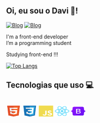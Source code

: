 ## Oi, eu sou o Davi 👋!

[![Blog](https://img.shields.io/badge/LinkedIn-0077B5?style=for-the-badge&logo=linkedin&logoColor=white)](https://www.linkedin.com/in/davi-rosa-148520284)
[![Blog](https://img.shields.io/badge/Instagram-E4405F?style=for-the-badge&logo=instagram&logoColor=white)](https://instagram.com/rosadavi_)

I'm a front-end developer<br />
I’m a programming student

Studying front-end !!!

[![Top Langs](https://github-readme-stats.vercel.app/api/top-langs/?username=rosadavi)](https://github.com/rosadavi/github-readme-stats)
  ## Tecnologias que uso 💻
<div style="display: inline_block"><br>
  <img align="center" height="30" width="40" src="https://raw.githubusercontent.com/devicons/devicon/master/icons/html5/html5-original.svg">
  <img align="center" height="30" width="40" src="https://raw.githubusercontent.com/devicons/devicon/master/icons/css3/css3-original.svg">
  <img align="center" height="30" width="40" src="https://raw.githubusercontent.com/devicons/devicon/master/icons/javascript/javascript-plain.svg">
  <!--<img align="center" height="30" width="40" src="https://raw.githubusercontent.com/devicons/devicon/master/icons/typescript/typescript-plain.svg"> -->
  <img align="center" height="30" width="40" src="https://raw.githubusercontent.com/devicons/devicon/master/icons/react/react-original.svg">
  <img align="center" height="30" width="40" src="https://raw.githubusercontent.com/devicons/devicon/master/icons/bootstrap/bootstrap-original.svg">
</div> 

